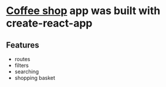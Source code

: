 # [Coffee shop](https://react-small-coffee-shop.herokuapp.com/) app was built with create-react-app

## Features 

* routes
* filters
* searching
* shopping basket

